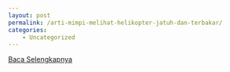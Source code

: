 ```yaml
---
layout: post
permalink: /arti-mimpi-melihat-helikopter-jatuh-dan-terbakar/
categories:
    - Uncategorized
---
```


[Baca Selengkapnya](/06)